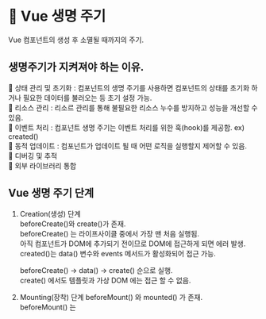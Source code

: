 :green_book: Vue 생명 주기 <br>
======================
Vue 컴포넌트의 생성 후 소멸될 때까지의 주기.

생명주기가 지켜져야 하는 이유.
-----------------------------
:small_orange_diamond: 상태 관리 및 초기화 : 컴포넌트의 생명 주기를 사용하면 컴포넌트의 상태를 초기화 하거나 필요한 데이터를 불러오는 등 초기 설정 가능.<br>
:small_orange_diamond: 리소스 관리 : 리소르 관리를 통해 불필요한 리소스 누수를 방지하고 성능을 개선할 수 있음.<br>
:small_orange_diamond: 이벤트 처리 : 컴포넌트 생명 주기는 이벤트 처리를 위한 훅(hook)를 제공함. ex) created()<br>
:small_orange_diamond: 동적 업데이트 : 컴포넌트가 업데이트 될 때 어떤 로직을 실행할지 제어할 수 있음.<br>
:small_orange_diamond: 디버깅 및 추적<br>
:small_orange_diamond: 외부 라이브러리 통합<br>

Vue 생명 주기 단계
----------------------------
1. Creation(생성) 단계<br>
   beforeCreate()와 create()가 존재.<br>
   beforeCreate() 는 라이프사이클 중에서 가장 맨 처음 실행됨.<br>
   아직 컴포넌트가 DOM에 추가되기 전이므로 DOM에 접근하게 되면 에러 발생.<br>
   created()는 data() 변수와 events 메서드가 활성화되어 접근 가능.<br>

   beforeCreate() -> data() -> create() 순으로 실행.<br>
   create() 에서도 템플릿과 가상 DOM 에는 접근 할 수 없음.<br>
   
2. Mounting(장착) 단계
   beforeMount() 와 mounted() 가 존재.<br>
   beforeMount() 는 <template> 태그가 실행된 후 실행.<br>
   첫 렌더링이 일어나기 직전에 실행.<br>

   초기 렌더링 직전에 DOM을 변경하고자 한다면 이 생명주기를 활용하면 됨.<br>
   하지만 컴포넌트 초기에 설정해야 할 데이터들은 created 단계에서 해야함.<br>

   mounted() 는 템플릿과 렌더링 된 DOM에 접근할 수 있는 단계.<br>
   beforeMount() -> <template>{{ beforMountTest() }}</template> -> mounted()<br>

   **mounted 단계에서 주의할 점.**<br>
   __부모 자식 관계에서 컴포넌트를 렌더링 할 때 자식 컴포넌트가 부모 컴포넌트보다 먼저 Mounted가 실행됨.__<br>

3. Updaing(수정) 단계
   beforeUpdate() 와 updated()가 존재.<br>
   beforeUpdate()는 컴포넌트의 데이터가 변하여 업데이트 시작될 때 실행됨.<br>
   DOM이 재 렌더링 되고 패치되기 직전 실행. 새 상태의 데이터를 얻을 수 있음.<br>

   update()는 컴포넌트의 데이터가 변하여 재 렌더링이 일어난 후 실행.<br>
   DOM이 업데이트 완료된 상태이며 연산과 기능을 할 수 있음.<br>
   
6. Destruction(소멸) 단계
   beforeDestory()와 destoryed()가 존재.<br>
   beforeDestory()는 소멸(뷰 컴포넌트 제거)되기 직전에 호출.<br>

   destoryed()는 소멸된 후에 호출.<br>
   Vue의 모든 디텍티브 바인딩 해제되고 모든 이벤트 리스너가 제거되며 모든 하위 Vue 컴포넌트도 삭제됨.<br>

생명 주기 표<br>
--------------------------
![lifecycle d3fe54ca](https://github.com/yoonjin99/healthFrontend/assets/60498414/b8bbb896-797c-4d0b-a105-cd1d64a80b59)
<br>
<br>
참고URL<br>
https://ko.vuejs.org/guide/essentials/lifecycle.html <br>
https://any-ting.tistory.com/42

